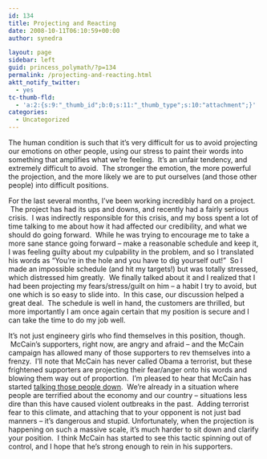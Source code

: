 ```yaml
---
id: 134
title: Projecting and Reacting
date: 2008-10-11T06:10:59+00:00
author: synedra

layout: page
sidebar: left
guid: princess_polymath/?p=134
permalink: /projecting-and-reacting.html
aktt_notify_twitter:
  - yes
tc-thumb-fld:
  - 'a:2:{s:9:"_thumb_id";b:0;s:11:"_thumb_type";s:10:"attachment";}'
categories:
  - Uncategorized
---
```

<div>
  The human condition is such that it&#8217;s very difficult for us to avoid projecting our emotions on other people, using our stress to paint their words into something that amplifies what we&#8217;re feeling.  It&#8217;s an unfair tendency, and extremely difficult to avoid.  The stronger the emotion, the more powerful the projection, and the more likely we are to put ourselves (and those other people) into difficult positions.
</div>

<div>
</div>

For the last several months, I&#8217;ve been working incredibly hard on a project.  The project has had its ups and downs, and recently had a fairly serious crisis.  I was indirectly responsible for this crisis, and my boss spent a lot of time talking to me about how it had affected our credibility, and what we should do going forward.  While he was trying to encourage me to take a more sane stance going forward &#8211; make a reasonable schedule and keep it, I was feeling guilty about my culpability in the problem, and so I translated his words as &#8220;You&#8217;re in the hole and you have to dig yourself out!&#8221;  So I made an impossible schedule (and hit my targets!) but was totally stressed, which distressed him greatly.  We finally talked about it and I realized that I had been projecting my fears/stress/guilt on him &#8211; a habit I try to avoid, but one which is so easy to slide into.  In this case, our discussion helped a great deal.  The schedule is well in hand, the customers are thrilled, but more importantly I am once again certain that my position is secure and I can take the time to do my job well. 

<div>
</div>

<div>
  It&#8217;s not just engineery girls who find themselves in this position, though.  McCain&#8217;s supporters, right now, are angry and afraid &#8211; and the McCain campaign has allowed many of those supporters to rev themselves into a frenzy.  I&#8217;ll note that McCain has never called Obama a terrorist, but these frightened supporters are projecting their fear/anger onto his words and blowing them way out of proportion.  I&#8217;m pleased to hear that McCain has started <a href="http://www.miamiherald.com/news/politics/AP/story/721688.html">talking those people down</a>.  We&#8217;re already in a situation where people are terrified about the economy and our country &#8211; situations less dire than this have caused violent outbreaks in the past.  Adding terrorist fear to this climate, and attaching that to your opponent is not just bad manners &#8211; it&#8217;s dangerous and stupid. Unfortunately, when the projection is happening on such a massive scale, it&#8217;s much harder to sit down and clarify your position.  I think McCain has started to see this tactic spinning out of control, and I hope that he&#8217;s strong enough to rein in his supporters.   
</div>